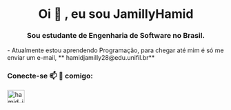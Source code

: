 <h1 align="center">Oi 👋 , eu sou JamillyHamid</h1><h3 align="center">Sou estudante de Engenharia de Software no Brasil.
</h3>- 
Atualmente estou aprendendo Programação, para chegar até mim é só me enviar um e-mail, **
hamidjamilly28@edu.unifil.br**

<h3 align="left">Conecte-se 📫 🌱 comigo:</h3><p align="left">




<a href="https://instagram.com/hamid_jamilly28" target="blank"><img align="center" src="https://raw.githubusercontent.com/rahuldkjain/github-profile-readme-generator/master/src/images/icons/Social/instagram.svg" alt="hamid_jamilly28" height="30" width="40" /></a></p>

